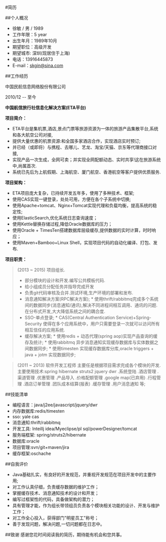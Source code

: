 #简历

##个人概况

* 徐敏 / 男 / 1989
* 工作年限：5 year
* 出生年月：1989年10月
* 期望职位：高级开发
* 期望城市: 深圳(现居住于上海)
* 电话：13916445873
* E-mail：skgin@sina.com


##工作经历 


中国民航信息网络股份有限公司    


2010/12 -- 至今 

**中国航信旅行社信息化解决方案(ETA平台)**

**项目简介：**

* ETA平台是集机票,酒店,景点门票等旅游资源为一体的旅游产品集散平台,系统和各大航空公司对接,
* 提供大量优惠的机票资源:和全国多家酒店合作，实现酒店实时预订;
* 并已经（或即将）与携程、去哪儿、艺龙、淘宝/天猫、京东等代理商接口对接,
* 实现产品一次生成，全网可卖；并实现全网配额动态、实时共享!这在旅游系统中,尚属首次.
* 系统已先后为上航假期、上海航空、厦门航空、香港航空等客户提供优质服务.

**项目架构：**

* ETA项目庞大复杂，已持续开发五年多，使用了多种技术、框架;
* 使用CAS实现一键登录，处处可用，方便在各个子系统中切换;
* 使用Apache+tomcat、Nginx+Tomcat实现代理和负载均衡，提高系统的稳定性;
* 使用ElasticSearch,优化系统日志查询速度；
* 使用Kettle替换存储过程,降低Oracle数据库的压力；
* 使用Oracle + TimesTen搭建数据库层级缓存,提供数据的实时计算，时时响应；
* 使用Maven+Bamboo+Linux Shell，实现项目代码的自动化编译、打包、发布.

**项目职责：**

>(2013 ~ 2015) 项目组长.
>* 部分模块的设计和开发.编写公共模板代码.
>* 给小组成员分配任务并指导完成开发
>* 负责git代码审核及合并.测试环境,生产环境的部署和发布.
>* 消息通知解决方案(RPC解决方案);
	* 使用thrift/rabbitmq完成多个系统间的数据同步(消息通知/通讯),解决不同进程间相互调用、通讯的问题.在分布式开发,大大降低系统之间的耦合度.
>* SSO-单点登录;
	* CAS(Central Authentication Service)+Spring-Security 使得在多个应用系统中，用户只需要登录一次就可以访问所有相互信任的应用系统.
>* 缓存解决方案;
	* 使用redis + 动态代理(spring aop)实现产品查询的缓存及统计;
	* 使用rabbitmq 异步消息通知实现缓存数据库与实体数据之间数据同步;
	* 使用timesten 实现缓存数据库分库,oracle triggers + java + jotm 实现数据同步;

>(2011 ~ 2013) 软件开发工程师 
主要任是根据项目需求完成各个模块的开发.
主要使用技术:spring hibernate struts2 jquery dwr
.系统登陆
.酒店管理
.渠道管理
.优惠管理
.产品导入
.价格配额管理
.google map(已弃用)
.行程管理
.酒店订单管理
.团队成本结算(报表)
.缓存管理
.用户消息通知 等;
>


##技能清单

* 编程语言：java/j2ee/javascript/jquery/dwr
* 内存数据库:redis/timesten
* sso: yale cas
* 消息通知:thrift/rabbitmq
* 开发工具: Inteillj idea/Myeclipse/pl sql/powerDesigner/tomcat
* 服务端框架: spring/struts2/hibernate
* 数据库:oracle
* 项目管理:svn/git+maven/jira
* 缓存框架:oschache


##自我评价

* Java基础扎实，有良好的开发规范，并重视开发规范在项目开发中的主要作用;
* 对工作认真仔细，负责缓存数据的维护工作；
* 掌握缓存技术、消息通知技术的设计和开发； 
* 编写过框架性的代码，具备做架构的潜力；
* 具有管理才能，作为组长带领组员负责各个模块相关功能的设计、开发与维护工作；
* 对工作全心投入，获得部门"明星员工"称号；
* 善于发现问题，解决问题,一切问题都在日志中。


##致谢
感谢您花时间阅读我的简历，期待能有机会和您共事。

<!--
------------------------------------------------------------------------------------------------------------------
  不知不觉在公司已经干了5年了.前三年一直在增删改查之类的,没什么特别.
  三年下来不知不觉也有一些收获.比如类和类的关系,在第一年我只知道用继承;第二年我了解到需要组合;第三年发现还可以委托;
  有时候也会有一些顿悟,比如写过一些架构性代码之后才明白 原来private ,protected,final修饰词用来保护代码中脆弱的模块;
  由于数据也越来越多,数据同步必须异步去做,查询也会变慢,所以要用到缓存.
  项目越来越大,不得把许多模块,拆分成子项目,所以要用统一的登陆系统.
  一次由多线程没有正确shutdown从而导致服务器挂掉.使意识到项目,服务器监控的重要性.
  也有不好地方就是习惯了java那种条条框框的面向对象后,写javascript的面向对象总怪怪的.语言特性方面无法满足,总写不好;
  你技术的高度最主要的是你做的项目的高度决定的，和你平时自学了多少关系不大。
  也就是说你平日的网上的自学最多提高知识面的广度，而技术的高度主要是由你做的产品的特性决定的。
  所以有机会去开发一个好的产品是幸运的，需要机遇。好的产品才养人。 
  技术提高并不需要特别的努力。由于平时的工作内容就是最好的提升材料.  
  技术积累就像一种修行.要一步一个脚印日积月累的改善和提高.
------------------------------------------------加油----------------------------------------------------------------
-->
